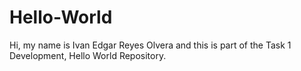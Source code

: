 # Hello-World
Hi, my name is Ivan Edgar Reyes Olvera and this is part of the Task 1 Development, Hello World Repository.